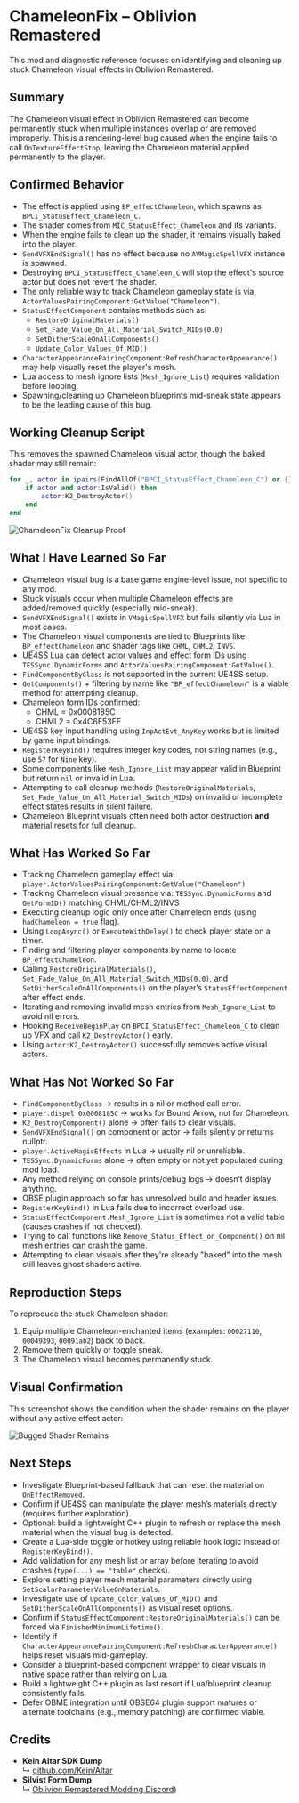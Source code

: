 # ChameleonFix – Oblivion Remastered

This mod and diagnostic reference focuses on identifying and cleaning up stuck Chameleon visual effects in Oblivion Remastered.


## Summary

The Chameleon visual effect in Oblivion Remastered can become permanently stuck when multiple instances overlap or are removed improperly. This is a rendering-level bug caused when the engine fails to call `OnTextureEffectStop`, leaving the Chameleon material applied permanently to the player.


## Confirmed Behavior

- The effect is applied using `BP_effectChameleon`, which spawns as `BPCI_StatusEffect_Chameleon_C`.
- The shader comes from `MIC_StatusEffect_Chameleon` and its variants.
- When the engine fails to clean up the shader, it remains visually baked into the player.
- `SendVFXEndSignal()` has no effect because no `AVMagicSpellVFX` instance is spawned.
- Destroying `BPCI_StatusEffect_Chameleon_C` will stop the effect's source actor but does not revert the shader.
- The only reliable way to track Chameleon gameplay state is via `ActorValuesPairingComponent:GetValue("Chameleon")`.
- `StatusEffectComponent` contains methods such as:
  - `RestoreOriginalMaterials()`
  - `Set_Fade_Value_On_All_Material_Switch_MIDs(0.0)`
  - `SetDitherScaleOnAllComponents()`
  - `Update_Color_Values_Of_MID()`
- `CharacterAppearancePairingComponent:RefreshCharacterAppearance()` may help visually reset the player's mesh.
- Lua access to mesh ignore lists (`Mesh_Ignore_List`) requires validation before looping.
- Spawning/cleaning up Chameleon blueprints mid-sneak state appears to be the leading cause of this bug.


## Working Cleanup Script

This removes the spawned Chameleon visual actor, though the baked shader may still remain:

```lua
for _, actor in ipairs(FindAllOf("BPCI_StatusEffect_Chameleon_C") or {}) do
    if actor and actor:IsValid() then
        actor:K2_DestroyActor()
    end
end
```
![ChameleonFix Cleanup Proof](https://i.postimg.cc/Y2zrdYP9/Capture.png)


## What I Have Learned So Far

- Chameleon visual bug is a base game engine-level issue, not specific to any mod.
- Stuck visuals occur when multiple Chameleon effects are added/removed quickly (especially mid-sneak).
- `SendVFXEndSignal()` exists in `VMagicSpellVFX` but fails silently via Lua in most cases.
- The Chameleon visual components are tied to Blueprints like `BP_effectChameleon` and shader tags like `CHML`, `CHML2`, `INVS`.
- UE4SS Lua can detect actor values and effect form IDs using `TESSync.DynamicForms` and `ActorValuesPairingComponent:GetValue()`.
- `FindComponentByClass` is not supported in the current UE4SS setup.
- `GetComponents()` + filtering by name like `"BP_effectChameleon"` is a viable method for attempting cleanup.
- Chameleon form IDs confirmed:
  - CHML  = 0x0008185C
  - CHML2 = 0x4C6E53FE
- UE4SS key input handling using `InpActEvt_AnyKey` works but is limited by game input bindings.
- `RegisterKeyBind()` requires integer key codes, not string names (e.g., use `57` for `Nine` key).
- Some components like `Mesh_Ignore_List` may appear valid in Blueprint but return `nil` or invalid in Lua.
- Attempting to call cleanup methods (`RestoreOriginalMaterials`, `Set_Fade_Value_On_All_Material_Switch_MIDs`) on invalid or incomplete effect states results in silent failure.
- Chameleon Blueprint visuals often need both actor destruction **and** material resets for full cleanup.


## What Has Worked So Far

- Tracking Chameleon gameplay effect via:
  `player.ActorValuesPairingComponent:GetValue("Chameleon")`
- Tracking Chameleon visual presence via:
  `TESSync.DynamicForms` and `GetFormID()` matching CHML/CHML2/INVS
- Executing cleanup logic only once after Chameleon ends (using `hadChameleon = true` flag).
- Using `LoopAsync()` or `ExecuteWithDelay()` to check player state on a timer.
- Finding and filtering player components by name to locate `BP_effectChameleon`.
- Calling `RestoreOriginalMaterials()`, `Set_Fade_Value_On_All_Material_Switch_MIDs(0.0)`, and `SetDitherScaleOnAllComponents()` on the player’s `StatusEffectComponent` after effect ends.
- Iterating and removing invalid mesh entries from `Mesh_Ignore_List` to avoid nil errors.
- Hooking `ReceiveBeginPlay` on `BPCI_StatusEffect_Chameleon_C` to clean up VFX and call `K2_DestroyActor()` early.
- Using `actor:K2_DestroyActor()` successfully removes active visual actors.


## What Has Not Worked So Far

- `FindComponentByClass` → results in a nil or method call error.
- `player.dispel 0x0008185C` → works for Bound Arrow, not for Chameleon.
- `K2_DestroyComponent()` alone → often fails to clear visuals.
- `SendVFXEndSignal()` on component or actor → fails silently or returns nullptr.
- `player.ActiveMagicEffects` in Lua → usually nil or unreliable.
- `TESSync.DynamicForms` alone → often empty or not yet populated during mod load.
- Any method relying on console prints/debug logs → doesn’t display anything.
- OBSE plugin approach so far has unresolved build and header issues.
- `RegisterKeyBind()` in Lua fails due to incorrect overload use.
- `StatusEffectComponent.Mesh_Ignore_List` is sometimes not a valid table (causes crashes if not checked).
- Trying to call functions like `Remove_Status_Effect_on_Component()` on nil mesh entries can crash the game.
- Attempting to clean visuals after they're already "baked" into the mesh still leaves ghost shaders active.


## Reproduction Steps

To reproduce the stuck Chameleon shader:
1. Equip multiple Chameleon-enchanted items (examples: `00027110`, `00049393`, `00091ab2`) back to back.
2. Remove them quickly or toggle sneak.
3. The Chameleon visual becomes permanently stuck.


## Visual Confirmation

This screenshot shows the condition when the shader remains on the player without any active effect actor:

![Bugged Shader Remains](https://i.postimg.cc/nVRv6by6/it-does-NOT-trigger-when-you-get-the-bug.png)


## Next Steps

- Investigate Blueprint-based fallback that can reset the material on `OnEffectRemoved`.
- Confirm if UE4SS can manipulate the player mesh’s materials directly (requires further exploration).
- Optional: build a lightweight C++ plugin to refresh or replace the mesh material when the visual bug is detected.
- Create a Lua-side toggle or hotkey using reliable hook logic instead of `RegisterKeyBind()`.
- Add validation for any mesh list or array before iterating to avoid crashes (`type(...) == "table"` checks).
- Explore setting player mesh material parameters directly using `SetScalarParameterValueOnMaterials`.
- Investigate use of `Update_Color_Values_Of_MID()` and `SetDitherScaleOnAllComponents()` as visual reset options.
- Confirm if `StatusEffectComponent:RestoreOriginalMaterials()` can be forced via `FinishedMinimumLifetime()`.
- Identify if `CharacterAppearancePairingComponent:RefreshCharacterAppearance()` helps reset visuals mid-gameplay.
- Consider a blueprint-based component wrapper to clear visuals in native space rather than relying on Lua.
- Build a lightweight C++ plugin as last resort if Lua/blueprint cleanup consistently fails.
- Defer OBME integration until OBSE64 plugin support matures or alternate toolchains (e.g., memory patching) are confirmed viable.


## **Credits**  
* **Kein Altar SDK Dump**  
↳ [github.com/Kein/Altar](https://github.com/Kein/Altar)  
* **Silvist Form Dump**  
↳ [Oblivion Remastered Modding Discord](https://cdn.discordapp.com/attachments/1364374629128339466/1370188992414355466/OblivionRemasteredForms.zip?ex=6825d7b0&is=68248630&hm=d21050da69c00f72d9af9381fe0df1ae626ff8e2f3262fae0977369e081b86b4&))  
